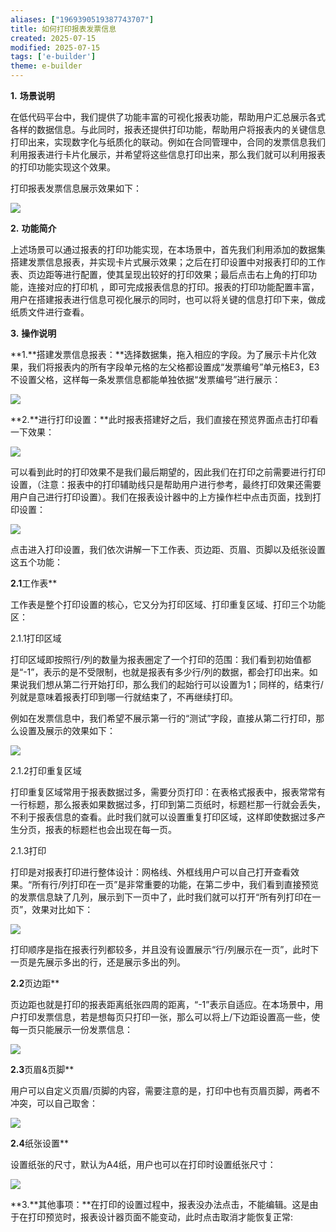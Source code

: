 ```yaml
---
aliases: ["1969390519387743707"]
title: 如何打印报表发票信息
created: 2025-07-15
modified: 2025-07-15
tags: ['e-builder']
theme: e-builder
---
```


**1.** **场景说明**

在低代码平台中，我们提供了功能丰富的可视化报表功能，帮助用户汇总展示各式各样的数据信息。与此同时，报表还提供打印功能，帮助用户将报表内的关键信息打印出来，实现数字化与纸质化的联动。例如在合同管理中，合同的发票信息我们利用报表进行卡片化展示，并希望将这些信息打印出来，那么我们就可以利用报表的打印功能实现这个效果。

打印报表发票信息展示效果如下：

![](https://myhelpdoc.oss-cn-heyuan.aliyuncs.com/mdimages/87339013c2db225586031a4720ba1eb5.jpg)

**2.** **功能简介**

上述场景可以通过报表的打印功能实现，在本场景中，首先我们利用添加的数据集搭建发票信息报表，并实现卡片式展示效果；之后在打印设置中对报表打印的工作表、页边距等进行配置，使其呈现出较好的打印效果；最后点击右上角的打印功能，连接对应的打印机 ，即可完成报表信息的打印。报表的打印功能配置丰富，用户在搭建报表进行信息可视化展示的同时，也可以将关键的信息打印下来，做成纸质文件进行查看。

**3.** **操作说明**

**1.**搭建发票信息报表：**选择数据集，拖入相应的字段。为了展示卡片化效果，我们将报表内的所有字段单元格的左父格都设置成“发票编号”单元格E3，E3不设置父格，这样每一条发票信息都能单独依据“发票编号”进行展示：

![](https://myhelpdoc.oss-cn-heyuan.aliyuncs.com/mdimages/620ba25dbed49bffae1c4fd7cf549a99.jpg)

**2.**进行打印设置：**此时报表搭建好之后，我们直接在预览界面点击打印看一下效果：

![](https://myhelpdoc.oss-cn-heyuan.aliyuncs.com/mdimages/6deadc4ec5f9fa2a1d6e559becef5094.jpg)

可以看到此时的打印效果不是我们最后期望的，因此我们在打印之前需要进行打印设置，（注意：报表中的打印辅助线只是帮助用户进行参考，最终打印效果还需要用户自己进行打印设置）。我们在报表设计器中的上方操作栏中点击页面，找到打印设置：

![](https://myhelpdoc.oss-cn-heyuan.aliyuncs.com/mdimages/83d79878247d485ec9cf548587803b83.jpg)

点击进入打印设置，我们依次讲解一下工作表、页边距、页眉、页脚以及纸张设置这五个功能：

**2.1**工作表**

工作表是整个打印设置的核心，它又分为打印区域、打印重复区域、打印三个功能区：

2.1.1打印区域

打印区域即按照行/列的数量为报表圈定了一个打印的范围：我们看到初始值都是“-1”，表示的是不受限制，也就是报表有多少行/列的数据，都会打印出来。如果说我们想从第二行开始打印，那么我们的起始行可以设置为1；同样的，结束行/列就是意味着报表打印到哪一行就结束了，不再继续打印。

例如在发票信息中，我们希望不展示第一行的“测试”字段，直接从第二行打印，那么设置及展示的效果如下：

![](https://myhelpdoc.oss-cn-heyuan.aliyuncs.com/mdimages/330877c34d675fa207a26c5b6bf2e3dd.jpg)

2.1.2打印重复区域

打印重复区域常用于报表数据过多，需要分页打印：在表格式报表中，报表常常有一行标题，那么报表如果数据过多，打印到第二页纸时，标题栏那一行就会丢失，不利于报表信息的查看。此时我们就可以设置重复打印区域，这样即使数据过多产生分页，报表的标题栏也会出现在每一页。

2.1.3打印

打印是对报表打印进行整体设计：网格线、外框线用户可以自己打开查看效果。“所有行/列打印在一页”是非常重要的功能，在第二步中，我们看到直接预览的发票信息缺了几列，展示到下一页中了，此时我们就可以打开“所有列打印在一页”，效果对比如下：

![](https://myhelpdoc.oss-cn-heyuan.aliyuncs.com/mdimages/cb15d7ee4ff987683bd4934cddfbc347.jpg)

打印顺序是指在报表行列都较多，并且没有设置展示“行/列展示在一页”，此时下一页是先展示多出的行，还是展示多出的列。

**2.2**页边距**

页边距也就是打印的报表距离纸张四周的距离，“-1”表示自适应。在本场景中，用户打印发票信息，若是想每页只打印一张，那么可以将上/下边距设置高一些，使每一页只能展示一份发票信息：

![](https://myhelpdoc.oss-cn-heyuan.aliyuncs.com/mdimages/fc228e45657bc078d49246eba36f6eaf.jpg)

**2.3**页眉&页脚**

用户可以自定义页眉/页脚的内容，需要注意的是，打印中也有页眉页脚，两者不冲突，可以自己取舍：

![](https://myhelpdoc.oss-cn-heyuan.aliyuncs.com/mdimages/faf643b8bf3032a0940447f1d5e174b5.jpg)

**2.4**纸张设置**

设置纸张的尺寸，默认为A4纸，用户也可以在打印时设置纸张尺寸：

![](https://myhelpdoc.oss-cn-heyuan.aliyuncs.com/mdimages/7a0bb52ae42f27aa6e04a840d610f2b1.jpg)

**3.**其他事项：**在打印的设置过程中，报表没办法点击，不能编辑。这是由于在打印预览时，报表设计器页面不能变动，此时点击取消才能恢复正常:

